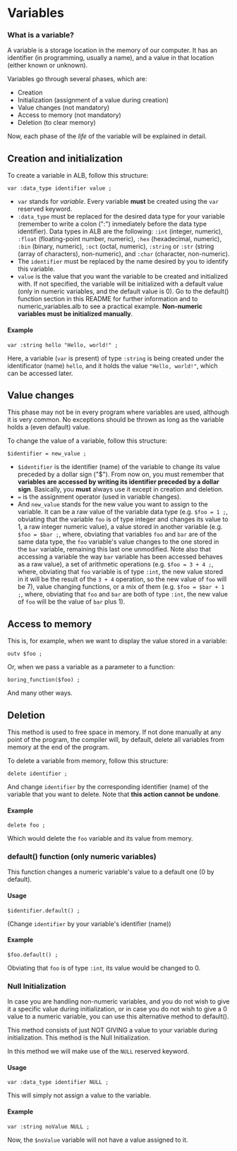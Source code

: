 # Variables

### What is a variable?
A variable is a storage location in the memory of our computer. It has an identifier (in programming, usually a name), and a value in that location (either known or unknown).

Variables go through several phases, which are:

- Creation
- Initialization (assignment of a value during creation)
- Value changes (not mandatory)
- Access to memory (not mandatory)
- Deletion (to clear memory)

Now, each phase of the _life_ of the variable will be explained in detail.

## Creation and initialization

To create a variable in ALB, follow this structure:

`var :data_type identifier value ;`

- `var` stands for _variable_. Every variable **must** be created using the `var` reserved keyword.
- `:data_type` must be replaced for the desired data type for your variable (remember to write a colon (":") inmediately before the data type identifier).
Data types in ALB are the following: `:int` (integer, numeric), `:float` (floating-point number, numeric), `:hex` (hexadecimal, numeric), `:bin` (binary, numeric), `:oct` (octal, numeric), `:string` or `:str` (string (array of characters), non-numeric), and `:char` (character, non-numeric).
- The `identifier` must be replaced by the name desired by you to identify this variable.
- `value` is the value that you want the variable to be created and initialized with. If not specified, the variable will be initialized with a default value (only in numeric variables, and the default value is 0). Go to the default() function section in this README for further information and to numeric_variables.alb to see a practical example. **Non-numeric variables must be initialized manually**.

#### Example

`var :string hello "Hello, world!" ;`

Here, a variable (`var` is present) of type `:string` is being created under the identificator (name) `hello`, and it holds the value `"Hello, world!"`, which can be accessed later.

## Value changes

This phase may not be in every program where variables are used, although it is very common. No exceptions should be thrown as long as the variable holds a (even default) value.

To change the value of a variable, follow this structure:

`$identifier = new_value ;`

- `$identifier` is the identifier (name) of the variable to change its value  preceded by a dollar sign ("$"). From now on, you must remember that **variables are accessed by writing its identifier preceded by a dollar sign**. Basically, you **must** always use it except in creation and deletion.
- `=` is the assignment operator (used in variable changes).
- And `new_value` stands for the new value you want to assign to the variable. It can be a raw value of the variable data type (e.g. `$foo = 1 ;`, obviating that the variable `foo` is of type integer and changes its value to 1, a raw integer numeric value), a value stored in another variable (e.g. `$foo = $bar ;`, where, obviating that variables `foo` and `bar` are of the same data type, the `foo` variable's value changes to the one stored in the `bar` variable, remaining this last one unmodified. Note also that accessing a variable the way `bar` variable has been accessed behaves as a raw value), a set of arithmetic operations (e.g. `$foo = 3 + 4 ;`, where, obviating that `foo` variable is of type `:int`, the new value stored in it will be the result of the `3 + 4` operation, so the new value of `foo` will be 7), value changing functions, or a mix of them (e.g. `$foo = $bar + 1 ;`, where, obviating that `foo` and `bar` are both of type `:int`, the new value of `foo` will be the value of `bar` plus 1).

## Access to memory

This is, for example, when we want to display the value stored in a variable:

`outv $foo ;`

Or, when we pass a variable as a parameter to a function:

`boring_function($foo) ;`

And many other ways.

## Deletion

This method is used to free space in memory. If not done manually at any point of the program, the compiler will, by default, delete all variables from memory at the end of the program.

To delete a variable from memory, follow this structure:

`delete identifier ;`

And change `identifier` by the corresponding identifier (name) of the variable that you want to delete. Note that **this action cannot be undone**.

#### Example

`delete foo ;`

Which would delete the `foo` variable and its value from memory.

### default() function (only numeric variables)

This function changes a numeric variable's value to a default one (0 by default).

#### Usage

`$identifier.default() ;`

(Change `identifier` by your variable's identifier (name))

#### Example

`$foo.default() ;`

Obviating that `foo` is of type `:int`, its value would be changed to 0.

### Null Initialization

In case you are handling non-numeric variables, and you do not wish to give it a specific value during initialization, or in case you do not wish to give a 0 value to a numeric variable, you can use this alternative method to default().

This method consists of just NOT GIVING a value to your variable during initialization. This method is the Null Initialization.

In this method we will make use of the `NULL` reserved keyword.

#### Usage

`var :data_type identifier NULL ;`

This will simply not assign a value to the variable.

#### Example

`var :string noValue NULL ;`

Now, the `$noValue` variable will not have a value assigned to it.

